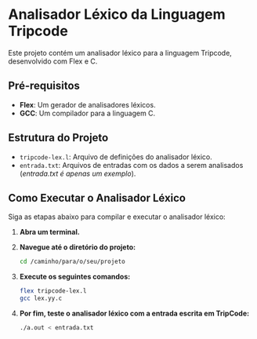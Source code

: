 # Analisador Léxico da Linguagem Tripcode

Este projeto contém um analisador léxico para a linguagem Tripcode, desenvolvido com Flex e C.

## Pré-requisitos

- **Flex**: Um gerador de analisadores léxicos.
- **GCC**: Um compilador para a linguagem C.

## Estrutura do Projeto

- `tripcode-lex.l`: Arquivo de definições do analisador léxico.
- `entrada.txt`: Arquivos de entradas com os dados a serem analisados (*entrada.txt é apenas um exemplo*).

## Como Executar o Analisador Léxico

Siga as etapas abaixo para compilar e executar o analisador léxico:

1. **Abra um terminal.**

2. **Navegue até o diretório do projeto:**
   ```bash
   cd /caminho/para/o/seu/projeto

3. **Execute os seguintes comandos:**
   ```bash
   flex tripcode-lex.l
   gcc lex.yy.c
   
4. **Por fim, teste o analisador léxico com a entrada escrita em TripCode:**
   ```bash
   ./a.out < entrada.txt